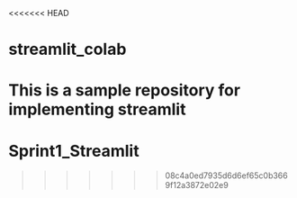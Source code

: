 <<<<<<< HEAD
# streamlit_colab
This is a sample repository for implementing streamlit
=======
# Sprint1_Streamlit
>>>>>>> 08c4a0ed7935d6d6ef65c0b3669f12a3872e02e9
